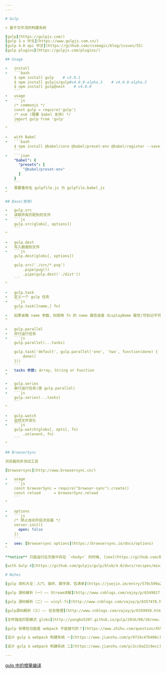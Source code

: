 ```yaml
---
---

# Gulp

> 基于文件流的构建系统

[gulp](https://gulpjs.com/)
[gulp 3.x 中文](https://www.gulpjs.com.cn/)
[gulp 4.0 api 中文](https://github.com/cssmagic/blog/issues/55)
[gulp plugins](https://gulpjs.com/plugins/)

## Usage

-   install
-   ```bash
    $ npm install gulp    # v3.9.1
    $ npm install gulpjs/gulp#v4.0.0-alpha.3    # v4.0.0-alpha.3
    $ npm install gulp@next    # v4.0.0
    ```
-   usage
-   ```js
    /* commonjs */
    const gulp = require('gulp')
    /* esm (需要 babel 支持) */
    import gulp from 'gulp'
    ```
^

-   with Babel
-   ```bash
    $ npm install @babel/core @babel/preset-env @babel/register --save-dev
    ```
-   ```json
    "babel": {
      "presets": [
        "@babel/preset-env"
      ]
    }
    ```
-   需要重命名 gulpfile.js 为 gulpfile.babel.js
^

## Base(常用)

-   gulp.src
-   读取所有匹配到的文件
-   ```js
    gulp.src(globs[, options])
    ```
^

-   gulp.dest
-   写入数据到文件
-   ```js
    gulp.dest(globs[, options])

    gulp.src('./src/*.pug')
        .pipe(pug())
        .pipe(gulp.dest('./dist'))
    ```
^

-   gulp.task
-   定义一个 gulp 任务
-   ```js
    gulp.task([name,] fn)
    ```
-   如果省略 name 参数，则使用 fn 的 name 属性或者 displayName 属性(可标记不可使用的函数名字符)
^

-   gulp.parallel
-   并行运行任务
-   ```js
    gulp.parallel(...tasks)

    gulp.task('default', gulp.parallel('one', 'two', function(done) {
        done()
    }))
    ```
-   tasks 参数: Array, String or Function
^

-   gulp.series
-   串行运行任务(类 gulp.parallel)
-   ```js
    gulp.series(...tasks)
    ```
^

-   gulp.watch
-   监控文件变化
-   ```js
    gulp.watch(globs[, opts], fn)
        .on(event, fn)
    ```
^

## BrowserSync

浏览器同步测试工具

[browsersync](http://www.browsersync.cn/)

-   usage
-   ```js
    const browserSync = require("browser-sync").create()
    const reload      = browserSync.reload
    ```
^

-   options
-   ```js
    /* 禁止自动开启浏览器 */
    server.init({
      open: false
    })
    ```
-   see: [Browsersync options](https://browsersync.io/docs/options)
^

**notice** 只能运行在页面中存在 `<body>` 的时候, [see](https://github.com/BrowserSync/browser-sync/issues/1065#issuecomment-254180616)

[with Gulp 4](https://github.com/gulpjs/gulp/blob/4.0/docs/recipes/minimal-browsersync-setup-with-gulp4.md)

# Notes

[gulp 资料大全：入门、插件、脚手架、包清单](https://juejin.im/entry/570c599a2e958a005c4fd307)

[gulp 源码解析（一）—— Stream详解](http://www.cnblogs.com/vajoy/p/6349817.html)

[gulp 源码解析（二）—— vinyl-fs](http://www.cnblogs.com/vajoy/p/6357476.html)

[gulp源码解析（三）—— 任务管理](http://www.cnblogs.com/vajoy/p/6359950.html)

[文件路径匹配模式 globs](http://yangbo5207.github.io/gulp/2016/08/10/new.html)

[gulp 有哪些功能是 webpack 不能替代的？](https://www.zhihu.com/question/45536395?sort=created)

[设计 gulp & webpack 构建系统 一](https://www.jianshu.com/p/9724c47b406c)

[设计 gulp & webpack 构建系统 二](https://www.jianshu.com/p/2cc6a22c9ecc)

---
```


[gulp 中的增量编译](http://www.cnblogs.com/zichi/p/6265208.html)


